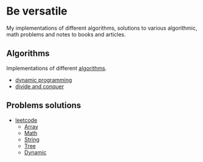 # Be versatile
My implementations of different algorithms, solutions to various algorithmic, math problems and notes to books and articles.

## Algorithms
Implementations of different [algorithms](https://github.com/EldanGS/bversatile/tree/master/Algorithms).
  - [dynamic programming](https://github.com/EldanGS/bversatile/tree/master/Algorithms/dynamic%20programming)
  - [divide and conquer](https://github.com/EldanGS/bversatile/tree/master/Algorithms/Divide%20and%20Conquer)
  
## Problems solutions
- [leetcode](http://leetcode.com/)
  - [Array](https://github.com/EldanGS/bversatile/tree/master/Problems/leetcode/array)
  - [Math](https://github.com/EldanGS/bversatile/tree/master/Problems/leetcode/math)
  - [String](https://github.com/EldanGS/bversatile/tree/master/Problems/leetcode/string)
  - [Tree](https://github.com/EldanGS/bversatile/tree/master/Problems/leetcode/tree)
  - [Dynamic](https://github.com/EldanGS/bversatile/tree/master/Problems/leetcode/dynamic)
